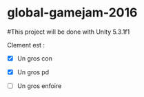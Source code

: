 # global-gamejam-2016
#This project will be done with Unity 5.3.1f1

Clement est :

* [x] Un gros con
* [x] Un gros pd
* [ ] Un gros enfoire

